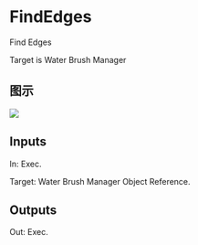 # FindEdges

Find Edges

Target is Water Brush Manager

## 图示

![]($-20221218-18411486.png)

## Inputs

In: Exec.

Target: Water Brush Manager Object Reference.  

## Outputs

Out: Exec.

